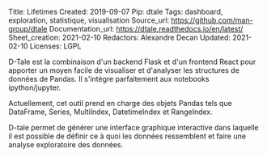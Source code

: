 Title: Lifetimes
Created: 2019-09-07
Pip: dtale
Tags: dashboard, exploration, statistique, visualisation
Source_url: https://github.com/man-group/dtale
Documentation_url: https://dtale.readthedocs.io/en/latest/
Sheet_creation: 2021-02-10
Redactors: Alexandre Decan
Updated: 2021-02-10
Licenses: LGPL


D-Tale est la combinaison d'un backend Flask et d'un frontend React pour apporter un moyen facile de visualiser et d'analyser les structures de données de Pandas. 
Il s'intègre parfaitement aux notebooks ipython/jupyter. 

Actuellement, cet outil prend en charge des objets Pandas tels que DataFrame, Series, MultiIndex, DatetimeIndex et RangeIndex.

D-tale permet de générer une interface graphique interactive dans laquelle il est possible de définir ce à quoi les données ressemblent et faire une analyse exploratoire des données.

